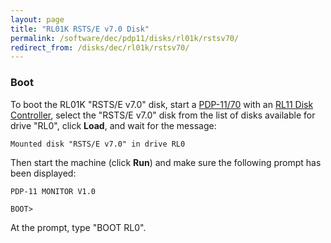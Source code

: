 ```yaml
---
layout: page
title: "RL01K RSTS/E v7.0 Disk"
permalink: /software/dec/pdp11/disks/rl01k/rstsv70/
redirect_from: /disks/dec/rl01k/rstsv70/
---
```


### Boot

To boot the RL01K "RSTS/E v7.0" disk, start a [PDP-11/70](/machines/dec/pdp11/1170/panel/debugger/) with an
[RL11 Disk Controller](/machines/dec/pdp11/rl11/), select the "RSTS/E v7.0" disk from the list of disks
available for drive "RL0", click **Load**, and wait for the message:

	Mounted disk "RSTS/E v7.0" in drive RL0

Then start the machine (click **Run**) and make sure the following prompt has been displayed:

	PDP-11 MONITOR V1.0
	
	BOOT>

At the prompt, type "BOOT RL0".

